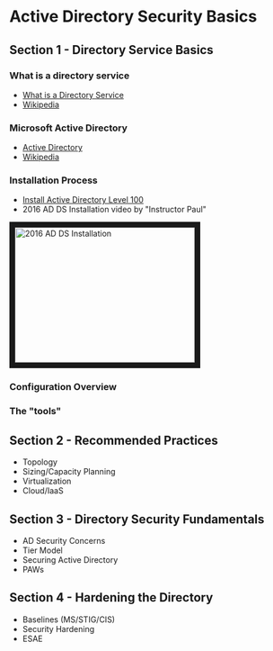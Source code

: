 
# Active Directory Security Basics

## Section 1 - Directory Service Basics
### What is a directory service

- [What is a Directory Service](https://www.dummies.com/programming/networking/defining-terms-what-is-a-directory-service/)
- [Wikipedia](https://en.wikipedia.org/wiki/Directory_service)

### Microsoft Active Directory
- [Active Directory](https://docs.microsoft.com/en-us/windows/desktop/ad/active-directory-domain-services)
- [Wikipedia](https://en.wikipedia.org/wiki/Active_Directory)

### Installation Process
- [Install Active Directory Level 100](https://docs.microsoft.com/en-us/windows-server/identity/ad-ds/deploy/install-active-directory-domain-services--level-100-)
- 2016 AD DS Installation video by "Instructor Paul"

<a href="http://www.youtube.com/watch?feature=player_embedded&v=Vo5WAoukDnE
" target="_blank"><img src="http://img.youtube.com/vi/Vo5WAoukDnE/0.jpg" 
alt="2016 AD DS Installation" width="320" height="240" border="10" /></a>

### Configuration Overview

### The "tools"

## Section 2 - Recommended Practices
* Topology
* Sizing/Capacity Planning
* Virtualization
* Cloud/IaaS

## Section 3 - Directory Security Fundamentals
* AD Security Concerns
* Tier Model
* Securing Active Directory
* PAWs

## Section 4 - Hardening the Directory
* Baselines (MS/STIG/CIS)
* Security Hardening
* ESAE
